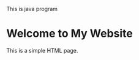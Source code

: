 <!DOCTYPE html>
<html>
<head>
  <title>My First Web Page</title>
</head>
<body>
  <p>This is java program</p>
  <h1>Welcome to My Website</h1>
  <p>This is a simple HTML page.</p>
</body>
</html>

